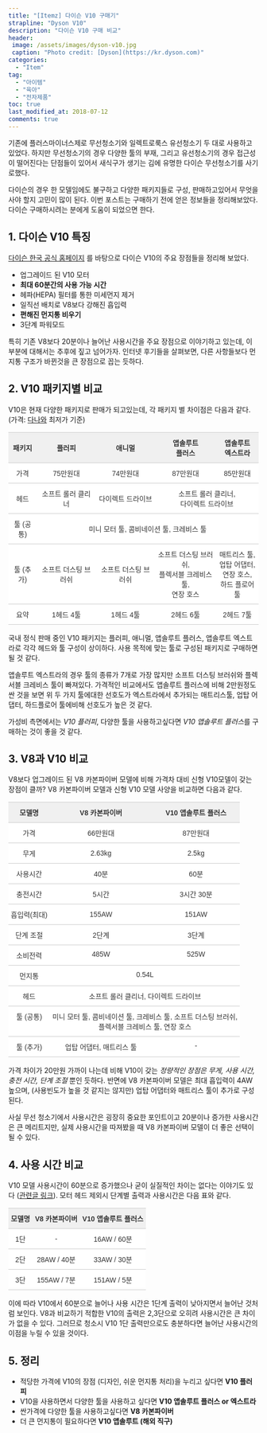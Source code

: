 ```yaml
---
title: "[Itemz] 다이슨 V10 구매기"
strapline: "Dyson V10"
description: "다이슨 V10 구매 비교"
header:
 image: /assets/images/dyson-v10.jpg
 caption: "Photo credit: [Dyson](https://kr.dyson.com)"
categories:
  - "Item"
tag:
  - "아이템"
  - "육아"
  - "전자제품"
toc: true
last_modified_at: 2018-07-12
comments: true
---
```




기존에 플러스마이너스제로 무선청소기와 일렉트로룩스 유선청소기 두 대로 사용하고있었다. 하지만 무선청소기의 경우 다양한 툴의 부재, 그리고 유선청소기의 경우 접근성이 떨어진다는 단점들이 있어서 새식구가 생기는 김에 유명한 다이슨 무선청소기를 사기로했다. 

다이슨의 경우 한 모델임에도 불구하고 다양한 패키지들로 구성, 판매하고있어서 무엇을 사야 할지 고민이 많이 된다. 이번 포스트는 구매하기 전에 얻은 정보들을 정리해보았다. 다이슨 구매하시려는 분에게 도움이 되었으면 한다.

## 1. 다이슨 V10 특징   

[다이슨 한국 공식 홈페이지](https://www.kr.dyson.com/) 를 바탕으로 다이슨 V10의 주요 장점들을 정리해 보았다.

* 업그레이드 된 V10 모터 
* **최대 60분간의 사용 가능 시간**
* 헤파(HEPA) 필터를 통한 미세먼지 제거 
* 일직선 배치로 V8보다 강해진 흡입력
* **편해진 먼지통 비우기**
* 3단계 파워모드 

특히 기존 V8보다 20분이나 늘어난 사용시간을 주요 장점으로 이야기하고 있는데, 이부분에 대해서는 추후에 짚고 넘어가자. 인터넷 후기들을 살펴보면, 다른 사항들보다 먼지통 구조가 바뀐것을 큰 장점으로 꼽는 듯하다. 

## 2. V10 패키지별 비교
V10은 현재 다양한 패키지로 판매가 되고있는데, 각 패키지 별 차이점은 다음과 같다. (가격: [다나와](https://www.danawa.com) 최저가 기준)
<style type="text/css">
.tg  {border-collapse:collapse;border-spacing:0;border-color:#ccc;}
.tg td{font-family:Arial, sans-serif;font-size:14px;padding:10px 5px;border-style:solid;border-width:0px;overflow:hidden;word-break:normal;border-top-width:1px;border-bottom-width:1px;border-color:#ccc;color:#333;background-color:#fff;}
.tg th{font-family:Arial, sans-serif;font-size:14px;font-weight:normal;padding:10px 5px;border-style:solid;border-width:0px;overflow:hidden;word-break:normal;border-top-width:1px;border-bottom-width:1px;border-color:#ccc;color:#333;background-color:#f0f0f0;}
.tg .tg-s6z2{text-align:center}
.tg .tg-baqh{text-align:center;vertical-align:top}
.tg .tg-hgcj{font-weight:bold;text-align:center}
</style>
<table class="tg">
  <tr>
    <th class="tg-hgcj">패키지</th>
    <th class="tg-hgcj">플러피</th>
    <th class="tg-hgcj">애니멀</th>
    <th class="tg-hgcj">앱솔루트<br>플러스</th>
    <th class="tg-hgcj">앱솔루트<br>엑스트라</th>
  </tr>
  <tr>
    <td class="tg-s6z2">가격</td>
    <td class="tg-s6z2">75만원대</td>
    <td class="tg-s6z2">74만원대</td>
    <td class="tg-s6z2">87만원대</td>
    <td class="tg-s6z2">85만원대</td>
  </tr>
  <tr>
    <td class="tg-s6z2">헤드</td>
    <td class="tg-s6z2">소프트 롤러 클리너</td>
    <td class="tg-s6z2">다이렉트 드라이브</td>
    <td class="tg-s6z2" colspan="2">소프트 롤러 클리너,<br>다이렉트 드라이브</td>
  </tr>
  <tr>
    <td class="tg-s6z2">툴 (공통)</td>
    <td class="tg-s6z2" colspan="4">미니 모터 툴, 콤비네이션 툴, 크레비스 툴</td>
  </tr>
  <tr>
    <td class="tg-s6z2">툴 (추가)</td>
    <td class="tg-s6z2">소프트 더스팅 브러쉬</td>
    <td class="tg-s6z2">소프트 더스팅 브러쉬</td>
    <td class="tg-s6z2">소프트 더스팅 브러쉬,<br>플렉서블 크레비스 툴,<br>연장 호스</td>
    <td class="tg-s6z2">매트리스 툴,<br>업탑 어댑터,<br>연장 호스,<br>하드 플로어 툴</td>
  </tr>
  <tr>
    <td class="tg-baqh">요약</td>
    <td class="tg-baqh">1헤드 4툴</td>
    <td class="tg-baqh">1헤드 4툴</td>
    <td class="tg-baqh">2헤드 6툴</td>
    <td class="tg-baqh">2헤드 7툴</td>
  </tr>
</table>

국내 정식 판매 중인 V10 패키지는 플러피, 애니멀, 앱솔루트 플러스, 앱솔루트 엑스트라로 각각 헤드와 툴 구성이 상이하다. 사용 목적에 맞는 툴로 구성된 패키지로 구매하면 될 것 같다. 

앱솔루트 엑스트라의 경우 툴의 종류가 7개로 가장 많지만 소프트 더스팅 브러쉬와 플렉서블 크레비스 툴이 빠져있다. 가격적인 비교에서도 앱솔루트 플러스에 비해 2만원정도 싼 것을 보면 위 두 가지 툴에대한 선호도가 엑스트라에서 추가되는 매트리스툴, 업탑 어댑터, 하드플로어 툴에비해 선호도가 높은 것 같다. 

가성비 측면에서는 *V10 플러피*, 다양한 툴을 사용하고싶다면 *V10 앱솔루트 플러스*를 구매하는 것이 좋을 것 같다.

## 3. V8과 V10 비교
V8보다 업그레이드 된 V8 카본파이버 모델에 비해 가격차 대비 신형 V10모델이 갖는 장점이 클까?  V8 카본파이버 모델과 신형 V10 모델 사양을 비교하면 다음과 같다. 

<style type="text/css">
.tg  {border-collapse:collapse;border-spacing:0;border-color:#ccc;}
.tg td{font-family:Arial, sans-serif;font-size:14px;padding:10px 5px;border-style:solid;border-width:0px;overflow:hidden;word-break:normal;border-top-width:1px;border-bottom-width:1px;border-color:#ccc;color:#333;background-color:#fff;}
.tg th{font-family:Arial, sans-serif;font-size:14px;font-weight:normal;padding:10px 5px;border-style:solid;border-width:0px;overflow:hidden;word-break:normal;border-top-width:1px;border-bottom-width:1px;border-color:#ccc;color:#333;background-color:#f0f0f0;}
.tg .tg-s6z2{text-align:center}
.tg .tg-baqh{text-align:center;vertical-align:top}
.tg .tg-hgcj{font-weight:bold;text-align:center}
</style>
<table class="tg">
  <tr>
    <th class="tg-hgcj">모델명</th>
    <th class="tg-hgcj">V8 카본파이버</th>
    <th class="tg-hgcj">V10 앱솔루트 플러스</th>
  </tr>
  <tr>
    <td class="tg-s6z2">가격</td>
    <td class="tg-s6z2">66만원대</td>
    <td class="tg-s6z2">87만원대</td>
  </tr>
  <tr>
    <td class="tg-s6z2">무게</td>
    <td class="tg-s6z2">2.63kg</td>
    <td class="tg-s6z2">2.5kg</td>
  </tr>
  <tr>
    <td class="tg-s6z2">사용시간</td>
    <td class="tg-s6z2">40분</td>
    <td class="tg-s6z2">60분</td>
  </tr>
  <tr>
    <td class="tg-s6z2">충전시간</td>
    <td class="tg-s6z2">5시간</td>
    <td class="tg-s6z2">3시간 30분</td>
  </tr>
  <tr>
    <td class="tg-s6z2">흡입력(최대)</td>
    <td class="tg-s6z2">155AW</td>
    <td class="tg-s6z2">151AW</td>
  </tr>
  <tr>
    <td class="tg-baqh">단계 조절</td>
    <td class="tg-baqh">2단계</td>
    <td class="tg-baqh">3단계</td>
  </tr>
  <tr>
    <td class="tg-baqh">소비전력</td>
    <td class="tg-baqh">485W</td>
    <td class="tg-baqh">525W</td>
  </tr>
  <tr>
    <td class="tg-baqh">먼지통</td>
    <td class="tg-baqh" colspan="2">0.54L</td>
  </tr>
  <tr>
    <td class="tg-baqh">헤드</td>
    <td class="tg-baqh" colspan="2">소프트 롤러 클리너, 다이렉트 드라이브</td>
  </tr>
  <tr>
    <td class="tg-baqh">툴 (공통)</td>
    <td class="tg-baqh" colspan="2">미니 모터 툴, 콤비네이션 툴, 크레비스 툴, 소프트 더스팅 브러쉬, <br>플렉서블 크레비스 툴, 연장 호스</td>
  </tr>
  <tr>
    <td class="tg-baqh">툴 (추가)</td>
    <td class="tg-baqh">업탑 어댑터, 매트리스 툴</td>
    <td class="tg-baqh">-</td>
  </tr>
</table>

가격 차이가 20만원 가까이 나는데 비해 V10이 갖는 *정량적인 장점은 무게, 사용 시간, 충전 시간, 단계 조절* 뿐인 듯하다. 반면에 V8 카본파이버 모델은 최대 흡입력이 4AW 높으며, (사용빈도가 높을 것 같지는 않지만) 업탑 어댑터와 매트리스 툴이  추가로 구성된다. 

사실 무선 청소기에서 사용시간은 굉장히 중요한 포인트이고 20분이나 증가한 사용시간은 큰 메리트지만, 실제 사용시간을 따져봤을 때 V8 카본파이버 모델이 더 좋은 선택이 될 수 있다.

## 4. 사용 시간 비교
V10 모델 사용시간이 60분으로 증가했으나 굳이 실질적인 차이는 없다는 이야기도 있다 ([관련글 링크](http://www.ppomppu.co.kr/zboard/view.php?id=freeboard&no=5727169)).
모터 헤드 제외시 단계별 출력과 사용시간은 다음 표와 같다.

<style type="text/css">
.tg  {border-collapse:collapse;border-spacing:0;border-color:#ccc;}
.tg td{font-family:Arial, sans-serif;font-size:14px;padding:10px 5px;border-style:solid;border-width:0px;overflow:hidden;word-break:normal;border-top-width:1px;border-bottom-width:1px;border-color:#ccc;color:#333;background-color:#fff;}
.tg th{font-family:Arial, sans-serif;font-size:14px;font-weight:normal;padding:10px 5px;border-style:solid;border-width:0px;overflow:hidden;word-break:normal;border-top-width:1px;border-bottom-width:1px;border-color:#ccc;color:#333;background-color:#f0f0f0;}
.tg .tg-s6z2{text-align:center}
.tg .tg-hgcj{font-weight:bold;text-align:center}
</style>
<table class="tg">
  <tr>
    <th class="tg-hgcj">모델명</th>
    <th class="tg-hgcj">V8 카본파이버</th>
    <th class="tg-hgcj">V10 앱솔루트 플러스</th>
  </tr>
  <tr>
    <td class="tg-s6z2">1단</td>
    <td class="tg-s6z2">-</td>
    <td class="tg-s6z2">16AW / 60분</td>
  </tr>
  <tr>
    <td class="tg-s6z2">2단</td>
    <td class="tg-s6z2">28AW / 40분</td>
    <td class="tg-s6z2">33AW / 30분</td>
  </tr>
  <tr>
    <td class="tg-s6z2">3단</td>
    <td class="tg-s6z2">155AW / 7분</td>
    <td class="tg-s6z2">151AW / 5분</td>
  </tr>
</table>

이에 따라 V10에서 60분으로 늘어나 사용 시간은 1단계 출력이 낮아지면서 늘어난 것처럼 보인다. V8과 비교하기 적합한 V10의 출력은 2,3단으로 오히려 사용시간은 큰 차이가 없을 수 있다. 그러므로 청소시 V10 1단 출력만으로도 충분하다면 늘어난 사용시간의 이점을 누릴 수 있을 것이다. 

## 5. 정리

* 적당한 가격에 V10의 장점 (디자인, 쉬운 먼지통 처리)을 누리고 싶다면 **V10 플러피**
* V10을 사용하면서 다양한 툴을 사용하고 싶다면 **V10 앱솔루트 플러스 or 엑스트라**
* 싼가격에 다양한 툴을 사용하고싶다면 **V8 카본파이버** 
* 더 큰 먼지통이 필요하다면 **V10 앱솔루트 (해외 직구)** 

